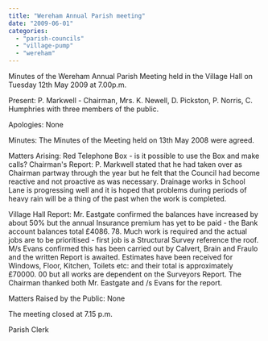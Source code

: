 ```yaml
---
title: "Wereham Annual Parish meeting"
date: "2009-06-01"
categories: 
  - "parish-councils"
  - "village-pump"
  - "wereham"
---
```


Minutes of the Wereham Annual Parish Meeting held in the Village Hall on Tuesday 12th May 2009 at 7.00p.m.

Present: P. Markwell - Chairman, Mrs. K. Newell, D. Pickston, P. Norris, C. Humphries with three members of the public.

Apologies: None

Minutes: The Minutes of the Meeting held on 13th May 2008 were agreed.

Matters Arising: Red Telephone Box - is it possible to use the Box and make calls? Chairman's Report: P. Markwell stated that he had taken over as Chairman partway through the year but he felt that the Council had become reactive and not proactive as was necessary. Drainage works in School Lane is progressing well and it is hoped that problems during periods of heavy rain will be a thing of the past when the work is completed.

Village Hall Report: Mr. Eastgate confirmed the balances have increased by about 50% but the annual Insurance premium has yet to be paid - the Bank account balances total £4086. 78. Much work is required and the actual jobs are to be prioritised - first job is a Structural Survey reference the roof. M/s Evans confirmed this has been carried out by Calvert, Brain and Fraulo and the written Report is awaited. Estimates have been received for Windows, Floor, Kitchen, Toilets etc: and their total is approximately £70000. 00 but all works are dependent on the Surveyors Report. The Chairman thanked both Mr. Eastgate and /s Evans for the report.

Matters Raised by the Public: None

The meeting closed at 7.15 p.m.

Parish Clerk
